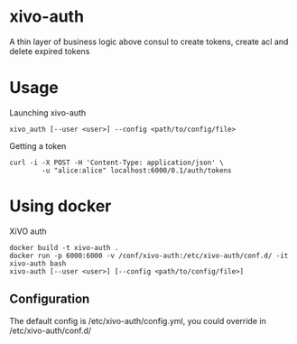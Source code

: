 # xivo-auth

A thin layer of business logic above consul to create tokens, create acl and delete expired tokens

# Usage

Launching xivo-auth

    xivo_auth [--user <user>] --config <path/to/config/file>

Getting a token

    curl -i -X POST -H 'Content-Type: application/json' \
            -u "alice:alice" localhost:6000/0.1/auth/tokens

# Using docker

XiVO auth

    docker build -t xivo-auth .
    docker run -p 6000:6000 -v /conf/xivo-auth:/etc/xivo-auth/conf.d/ -it xivo-auth bash
    xivo-auth [--user <user>] [--config <path/to/config/file>]

Configuration
-------------

The default config is /etc/xivo-auth/config.yml, you could override in /etc/xivo-auth/conf.d/
